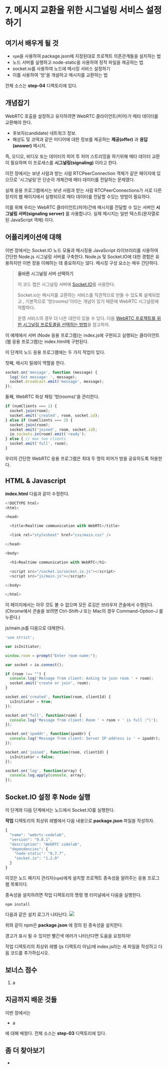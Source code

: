 # 7. 메시지 교환을 위한 시그널링 서비스 설정하기

## 여기서 배우게 될 것

* ```npm```을 사용하여 package.json에 지정된대로 프로젝트 의존관계들을 설치하는 법
* 노드 서버를 실행하고 node-static을 사용하여 정적 파일을 제공하는 법
* socket.io를 사용하여 노드에 메시징 서비스 설정하기
* 이를 사용하여 '방'을 개설하고 메시지를 교환하는 법

전체 소스는 **step-04** 디렉토리에 있다.


## 개념잡기
WebRTC 호출을 설정하고 유지하려면 WebRTC 클라이언트(피어)가 메타 데이터를 교환해야 한다.
* 후보자(candidate) 네트워크 정보.
* 해상도 및 코덱과 같은 미디어에 대한 정보를 제공하는 **제공(offer)** 과 **응답(answer)** 메시지.

즉, 오디오, 비디오 또는 데이터의 피어 투 피어 스트리밍을 하기위해 메타 데이터 교환이 필요하며 이 프로세스를 **시그널링(signaling)** 이라고 한다.

이전 장에서는 보낸 사람과 받는 사람 RTCPeerConnection 객체가 같은 페이지에 있으므로 '시그널링'은 단순히 개체간에 메타 데이터를 전달하는 문제였다.

실제 응용 프로그램에서는 보낸 사람과 받는 사람 RTCPeerConnections가 서로 다른 장치의 웹 페이지에서 실행되므로 메타 데이터를 전달할 수있는 방법이 필요하다.

이를 위해 우리는 WebRTC 클라이언트(피어)간에 메시지를 전달할 수 있는 서버인 **시그널링 서버(signaling server)** 를 사용합니다. 실제 메시지는 일반 텍스트(문자열로 된 JavaScript 객체) 이다.

## 어플리케이션에 대해
이번 장에서는 Socket.IO 노드 모듈과 메시징용 JavaScript 라이브러리를 사용하여 간단한 Node.js 시그널링 서버를 구축한다. Node.js 및 Socket.IO에 대한 경험은 유용하지만 이번 장을 이해하는 데 중요하지는 않다. 메시징 구성 요소는 매우 간단하다.

> **올바른 시그널링 서버 선택하기**
>
> 이 코드 랩은 시그널링 서버에 [Socket.IO](http://socket.io/)를 사용한다.
>
> Socket.io는 메시지를 교환하는 서비스를 직관적으로 만들 수 있도록 설계되었고 , 기본적으로 '방(rooms)'이라는 개념이 있기 때문에 WebRTC 시그널링에 적합하다.
>
> 운영 서비스의 경우 더 나은 대안이 있을 수 있다. 다음 [WebRTC 프로젝트를 위한 시그널링 프로토콜을 선택하는 방법](https://bloggeek.me/siganling-protocol-webrtc/)을 참고하자.

이 예제에서 서버 (Node 응용 프로그램)는 index.js에 구현되고 실행되는 클라이언트 (웹 응용 프로그램)는 index.html에 구현된다.

이 단계의 노드 응용 프로그램에는 두 가지 작업이 있다.

첫째, 메시지 릴레이 역할을 한다.

``` javascript
socket.on('message', function (message) {
  log('Got message: ', message);
  socket.broadcast.emit('message', message);
});
```

둘째, WebRTC 화상 채팅 '방(rooms)'을 관리한다.

``` javascript
if (numClients === 1) {
  socket.join(room);
  socket.emit('created', room, socket.id);
} else if (numClients === 2) {
  socket.join(room);
  socket.emit('joined', room, socket.id);
  io.sockets.in(room).emit('ready');
} else { // max two clients
  socket.emit('full', room);
}
```
우리의 간단한 WebRTC 응용 프로그램은 최대 두 명의 피어가 방을 공유하도록 허용한다.

## HTML & Javascript
**index.html** 다음과 같이 수정한다.

``` javascript
<!DOCTYPE html>
<html>

<head>

  <title>Realtime communication with WebRTC</title>

  <link rel="stylesheet" href="css/main.css" />

</head>

<body>

  <h1>Realtime communication with WebRTC</h1>

  <script src="/socket.io/socket.io.js"></script>
  <script src="js/main.js"></script>
  
</body>

</html>

```

이 페이지에서는 아무 것도 볼 수 없으며 모든 로깅은 브라우저 콘솔에서 수행된다. (Chrome에서 콘솔을 보려면 Ctrl-Shift-J 또는 Mac의 경우 Command-Option-J 를 누른다.)

js/main.js를 다음으로 대체한다.

``` javascript
'use strict';

var isInitiator;

window.room = prompt("Enter room name:");

var socket = io.connect();

if (room !== "") {
  console.log('Message from client: Asking to join room ' + room);
  socket.emit('create or join', room);
}

socket.on('created', function(room, clientId) {
  isInitiator = true;
});

socket.on('full', function(room) {
  console.log('Message from client: Room ' + room + ' is full :^(');
});

socket.on('ipaddr', function(ipaddr) {
  console.log('Message from client: Server IP address is ' + ipaddr);
});

socket.on('joined', function(room, clientId) {
  isInitiator = false;
});

socket.on('log', function(array) {
  console.log.apply(console, array);
});
```

## Socket.IO 설정 후 Node 실행

이 단계와 다음 단계에서는 노드에서 Socket.IO를 실행한다.

**작업** 디렉토리의 최상위 레벨에서 다음 내용으로 **package.json** 파일을 작성하자.

``` javascript
{
  "name": "webrtc-codelab",
  "version": "0.0.1",
  "description": "WebRTC codelab",
  "dependencies": {
    "node-static": "0.7.7",
    "socket.io": "1.2.0"
  }
}
```
이것은 노드 패키지 관리자(```npm```)에게 설치할 프로젝트 종속성을 알려주는 응용 프로그램 목록이다.

종속성을 설치하려면 작업 디렉토리의 명령 행 터미널에서 다음을 실행한다.

``` shellscript
npm install
```

다음과 같은 설치 로그가 나타난다.
![](/img/ch701.png)

위와 같이 npm은 **package.json** 에 정의 된 종속성을 설치한다.

경고가 표시 될 수 있지만 빨간색 에러가 나타난다면 도움을 요청하자!

작업 디렉토리의 최상위 레벨 (js 디렉토리 아님)에 index.js라는 새 파일을 작성하고 다음 코드를 추가하십시오.

## 보너스 점수
1. a

## 지금까지 배운 것들

이번 장에서는

* a

에 대해 배웠다. 전체 소스는 **step-03** 디렉토리에 있다.

## 좀 더 찾아보기
* 
